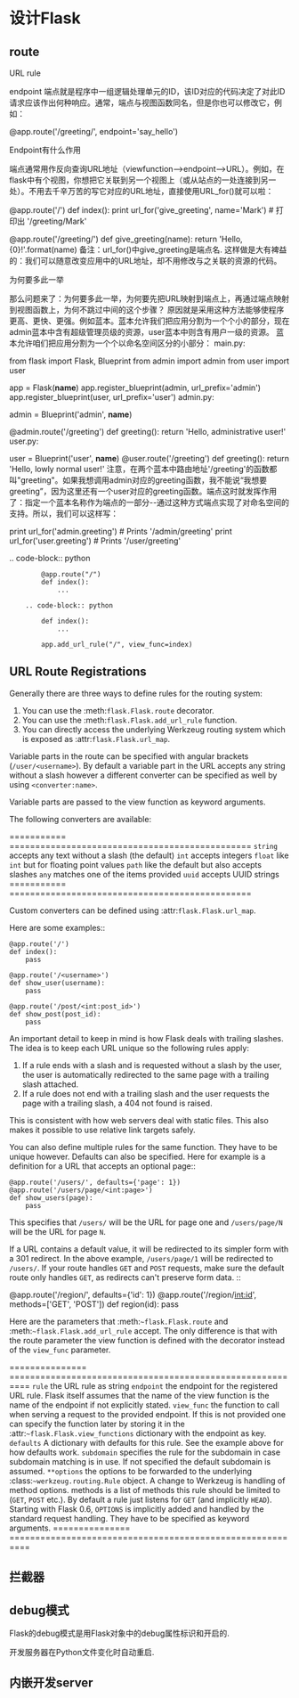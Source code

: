 # 设计Flask

## route

URL rule

endpoint
端点就是程序中一组逻辑处理单元的ID，该ID对应的代码决定了对此ID请求应该作出何种响应。通常，端点与视图函数同名，但是你也可以修改它，例如：

@app.route('/greeting/<name>', endpoint='say_hello')

Endpoint有什么作用

端点通常用作反向查询URL地址（viewfunction-->endpoint-->URL）。例如，在flask中有个视图，你想把它关联到另一个视图上（或从站点的一处连接到另一处）。不用去千辛万苦的写它对应的URL地址，直接使用URL_for()就可以啦：

@app.route('/')
def index():
    print url_for('give_greeting', name='Mark') # 打印出 '/greeting/Mark'

@app.route('/greeting/<name>')
def give_greeting(name):
    return 'Hello, {0}!'.format(name)
备注：url_for()中give_greeting是端点名.
这样做是大有裨益的：我们可以随意改变应用中的URL地址，却不用修改与之关联的资源的代码。

为何要多此一举

那么问题来了：为何要多此一举，为何要先把URL映射到端点上，再通过端点映射到视图函数上，为何不跳过中间的这个步骤？
原因就是采用这种方法能够使程序更高、更快、更强。例如蓝本。蓝本允许我们把应用分割为一个个小的部分，现在admin蓝本中含有超级管理员级的资源，user蓝本中则含有用户一级的资源。
蓝本允许咱们把应用分割为一个个以命名空间区分的小部分：
main.py:

from flask import Flask, Blueprint
from admin import admin
from user import user

app = Flask(__name__)
app.register_blueprint(admin, url_prefix='admin')
app.register_blueprint(user, url_prefix='user')
admin.py:

admin = Blueprint('admin', __name__)

@admin.route('/greeting')
def greeting():
    return 'Hello, administrative user!'
user.py:

user = Blueprint('user', __name__)
@user.route('/greeting')
def greeting():
    return 'Hello, lowly normal user!'
注意，在两个蓝本中路由地址'/greeting'的函数都叫"greeting"。如果我想调用admin对应的greeting函数，我不能说“我想要greeting”，因为这里还有一个user对应的greeting函数。端点这时就发挥作用了：指定一个蓝本名称作为端点的一部分--通过这种方式端点实现了对命名空间的支持。所以，我们可以这样写：

print url_for('admin.greeting') # Prints '/admin/greeting'
print url_for('user.greeting') # Prints '/user/greeting'



.. code-block:: python

            @app.route("/")
            def index():
                ...

        .. code-block:: python

            def index():
                ...

            app.add_url_rule("/", view_func=index)


URL Route Registrations
-----------------------

Generally there are three ways to define rules for the routing system:

1.  You can use the :meth:`flask.Flask.route` decorator.
2.  You can use the :meth:`flask.Flask.add_url_rule` function.
3.  You can directly access the underlying Werkzeug routing system
    which is exposed as :attr:`flask.Flask.url_map`.

Variable parts in the route can be specified with angular brackets
(``/user/<username>``). By default a variable part in the URL accepts any
string without a slash however a different converter can be specified as
well by using ``<converter:name>``.

Variable parts are passed to the view function as keyword arguments.

The following converters are available:

=========== ===============================================
`string`    accepts any text without a slash (the default)
`int`       accepts integers
`float`     like `int` but for floating point values
`path`      like the default but also accepts slashes
`any`       matches one of the items provided
`uuid`      accepts UUID strings
=========== ===============================================

Custom converters can be defined using :attr:`flask.Flask.url_map`.

Here are some examples::

    @app.route('/')
    def index():
        pass

    @app.route('/<username>')
    def show_user(username):
        pass

    @app.route('/post/<int:post_id>')
    def show_post(post_id):
        pass

An important detail to keep in mind is how Flask deals with trailing
slashes. The idea is to keep each URL unique so the following rules
apply:

1. If a rule ends with a slash and is requested without a slash by the
   user, the user is automatically redirected to the same page with a
   trailing slash attached.
2. If a rule does not end with a trailing slash and the user requests the
   page with a trailing slash, a 404 not found is raised.

This is consistent with how web servers deal with static files. This
also makes it possible to use relative link targets safely.

You can also define multiple rules for the same function. They have to be
unique however. Defaults can also be specified. Here for example is a
definition for a URL that accepts an optional page::

    @app.route('/users/', defaults={'page': 1})
    @app.route('/users/page/<int:page>')
    def show_users(page):
        pass

This specifies that ``/users/`` will be the URL for page one and
``/users/page/N`` will be the URL for page ``N``.

If a URL contains a default value, it will be redirected to its simpler
form with a 301 redirect. In the above example, ``/users/page/1`` will
be redirected to ``/users/``. If your route handles ``GET`` and ``POST``
requests, make sure the default route only handles ``GET``, as redirects
can't preserve form data. ::

   @app.route('/region/', defaults={'id': 1})
   @app.route('/region/<int:id>', methods=['GET', 'POST'])
   def region(id):
      pass

Here are the parameters that :meth:`~flask.Flask.route` and
:meth:`~flask.Flask.add_url_rule` accept. The only difference is that
with the route parameter the view function is defined with the decorator
instead of the `view_func` parameter.

=============== ==========================================================
`rule`          the URL rule as string
`endpoint`      the endpoint for the registered URL rule. Flask itself
                assumes that the name of the view function is the name
                of the endpoint if not explicitly stated.
`view_func`     the function to call when serving a request to the
                provided endpoint. If this is not provided one can
                specify the function later by storing it in the
                :attr:`~flask.Flask.view_functions` dictionary with the
                endpoint as key.
`defaults`      A dictionary with defaults for this rule. See the
                example above for how defaults work.
`subdomain`     specifies the rule for the subdomain in case subdomain
                matching is in use. If not specified the default
                subdomain is assumed.
`**options`     the options to be forwarded to the underlying
                :class:`~werkzeug.routing.Rule` object. A change to
                Werkzeug is handling of method options. methods is a list
                of methods this rule should be limited to (``GET``, ``POST``
                etc.). By default a rule just listens for ``GET`` (and
                implicitly ``HEAD``). Starting with Flask 0.6, ``OPTIONS`` is
                implicitly added and handled by the standard request
                handling. They have to be specified as keyword arguments.
=============== ==========================================================


## 拦截器
## debug模式

Flask的debug模式是用Flask对象中的debug属性标识和开启的.

开发服务器在Python文件变化时自动重启.

## 内嵌开发server
